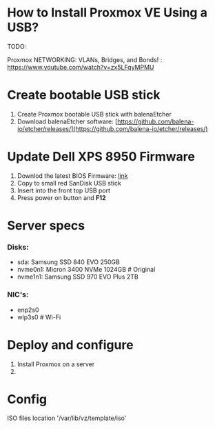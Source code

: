 # How to Install Proxmox VE Using a USB?

TODO:

Proxmox NETWORKING: VLANs, Bridges, and Bonds! : https://www.youtube.com/watch?v=zx5LFqyMPMU

# Create bootable USB stick
1. Create Proxmox bootable USB stick with balenaEtcher
2. Download balenaEtcher software: [https://github.com/balena-io/etcher/releases/](https://github.com/balena-io/etcher/releases/)

# Update Dell XPS 8950 Firmware
1. Downlod the latest BIOS Firmware: [link](https://www.dell.com/support/home/en-uk/product-support/servicetag/0-eHFoTHBTYmlLQWtENlA0UnlQOWdZZz090/drivers)
2. Copy to small red SanDisk USB stick
3. Insert into the front top USB port
4. Press power on button and **F12**

# Server specs
### Disks:
- sda: Samsung SSD 840 EVO 250GB
- nvme0n1: Micron 3400 NVMe 1024GB # Original
- nvme1n1: Samsung SSD 970 EVO Plus 2TB

### NIC's:
- enp2s0
- wlp3s0 # Wi-Fi

# Deploy and configure
1. Install Proxmox on a server
2. 



 # Config
 ISO files location
'/var/lib/vz/template/iso'